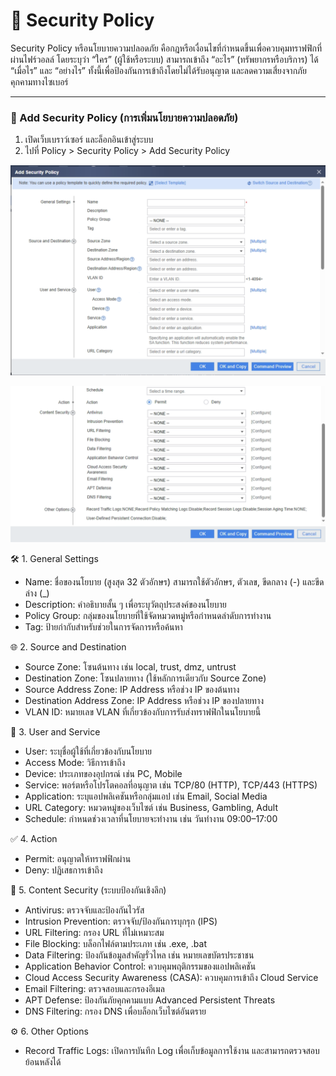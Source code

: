 # 🔐 Security Policy

Security Policy หรือนโยบายความปลอดภัย คือกฎหรือเงื่อนไขที่กำหนดขึ้นเพื่อควบคุมทราฟฟิกที่ผ่านไฟร์วอลล์ โดยระบุว่า “ใคร” (ผู้ใช้หรือระบบ) สามารถเข้าถึง “อะไร” (ทรัพยากรหรือบริการ) ได้ “เมื่อไร” และ “อย่างไร” ทั้งนี้เพื่อป้องกันการเข้าถึงโดยไม่ได้รับอนุญาต และลดความเสี่ยงจากภัยคุกคามทางไซเบอร์

---

### 🧱 Add Security Policy (การเพิ่มนโยบายความปลอดภัย)

1. เปิดเว็บเบราว์เซอร์ และล็อกอินเข้าสู่ระบบ
2. ไปที่ Policy > Security Policy > Add Security Policy

![security-policy-1](/docs/assets/security-policy-1.png)

![security-policy-1](/docs/assets/security-policy-2.png)

🛠️ 1. General Settings

- Name:
  ชื่อของนโยบาย (สูงสุด 32 ตัวอักษร) สามารถใช้ตัวอักษร, ตัวเลข, ขีดกลาง (-) และขีดล่าง (\_)
- Description:
  คำอธิบายสั้น ๆ เพื่อระบุวัตถุประสงค์ของนโยบาย
- Policy Group:
  กลุ่มของนโยบายที่ใช้จัดหมวดหมู่หรือกำหนดลำดับการทำงาน
- Tag:
  ป้ายกำกับสำหรับช่วยในการจัดการหรือค้นหา

🌐 2. Source and Destination

- Source Zone:
  โซนต้นทาง เช่น local, trust, dmz, untrust
- Destination Zone:
  โซนปลายทาง (ใช้หลักการเดียวกับ Source Zone)
- Source Address Zone:
  IP Address หรือช่วง IP ของต้นทาง
- Destination Address Zone:
  IP Address หรือช่วง IP ของปลายทาง
- VLAN ID:
  หมายเลข VLAN ที่เกี่ยวข้องกับการรับส่งทราฟฟิกในนโยบายนี้

👤 3. User and Service

- User:
  ระบุชื่อผู้ใช้ที่เกี่ยวข้องกับนโยบาย
- Access Mode:
  วิธีการเข้าถึง
- Device:
  ประเภทของอุปกรณ์ เช่น PC, Mobile
- Service:
  พอร์ตหรือโปรโตคอลที่อนุญาต เช่น TCP/80 (HTTP), TCP/443 (HTTPS)
- Application:
  ระบุแอปพลิเคชันหรือกลุ่มแอป เช่น Email, Social Media
- URL Category:
  หมวดหมู่ของเว็บไซต์ เช่น Business, Gambling, Adult
- Schedule:
  กำหนดช่วงเวลาที่นโยบายจะทำงาน เช่น วันทำงาน 09:00–17:00

✅ 4. Action

- Permit: อนุญาตให้ทราฟฟิกผ่าน
- Deny: ปฏิเสธการเข้าถึง

🧩 5. Content Security (ระบบป้องกันเชิงลึก)

- Antivirus: ตรวจจับและป้องกันไวรัส
- Intrusion Prevention: ตรวจจับ/ป้องกันการบุกรุก (IPS)
- URL Filtering: กรอง URL ที่ไม่เหมาะสม
- File Blocking: บล็อกไฟล์ตามประเภท เช่น .exe, .bat
- Data Filtering: ป้องกันข้อมูลสำคัญรั่วไหล เช่น หมายเลขบัตรประชาชน
- Application Behavior Control: ควบคุมพฤติกรรมของแอปพลิเคชัน
- Cloud Access Security Awareness (CASA): ควบคุมการเข้าถึง Cloud Service
- Email Filtering: ตรวจสอบและกรองอีเมล
- APT Defense: ป้องกันภัยคุกคามแบบ Advanced Persistent Threats
- DNS Filtering: กรอง DNS เพื่อบล็อกเว็บไซต์อันตราย

⚙️ 6. Other Options

- Record Traffic Logs:
  เปิดการบันทึก Log เพื่อเก็บข้อมูลการใช้งาน และสามารถตรวจสอบย้อนหลังได้
